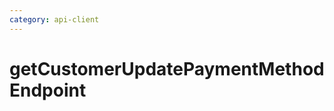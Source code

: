 ```yaml
---
category: api-client
---
```


# getCustomerUpdatePaymentMethodEndpoint

<!-- PLACEHOLDER_DESCRIPTION -->
